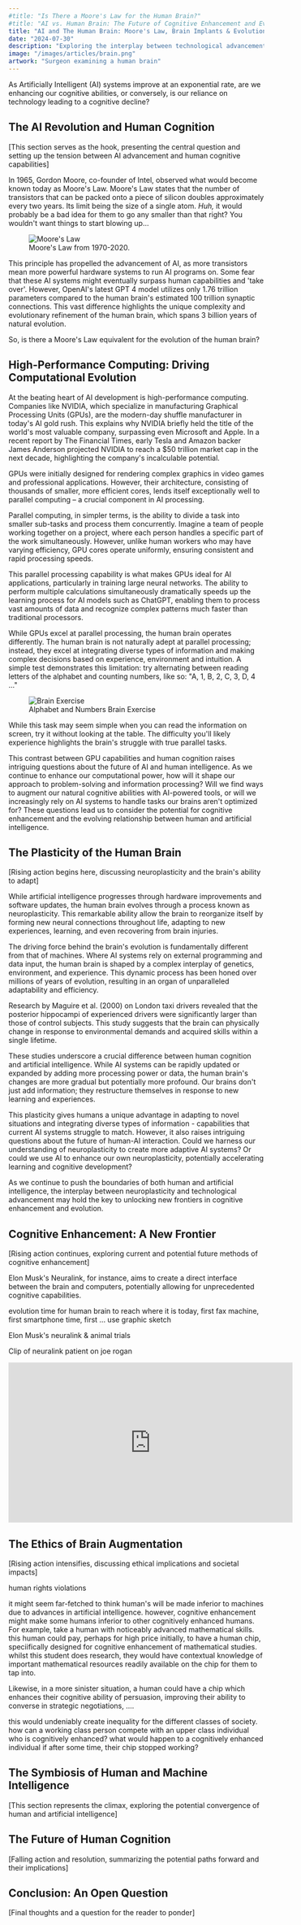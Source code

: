 ```yaml
---
#title: "Is There a Moore's Law for the Human Brain?"
#title: "AI vs. Human Brain: The Future of Cognitive Enhancement and Evolution"
title: "AI and The Human Brain: Moore's Law, Brain Implants & Evolution"
date: "2024-07-30"
description: "Exploring the interplay between technological advancements in Artificial Intelligence and the evolution of the human brain."
image: "/images/articles/brain.png"
artwork: "Surgeon examining a human brain"
---
```


As Artificially Intelligent (AI) systems improve at an exponential rate, are we enhancing our cognitive abilities, or
conversely, is our reliance on technology leading to a cognitive decline?

[//]: # (are we witness a cognitive decline in the age of doom-scrolling?)

## The AI Revolution and Human Cognition

[This section serves as the hook, presenting the central question and setting up the tension between AI advancement and human cognitive capabilities]

In 1965, Gordon Moore, co-founder of Intel, observed what would become known today as Moore's Law. Moore's Law states
that the number of transistors
that can be packed onto a piece of silicon doubles approximately every two years. Its limit being the size of a single
atom.
_Huh,_ it would probably be a bad idea for them to go any smaller than that right? You wouldn't want things to start
blowing up...

<figure>
  <img src="https://patrickprunty.com/images/articles/moores-law.jpg" alt="Moore's Law">
  <figcaption>Moore's Law from 1970-2020.</figcaption>
</figure>

This principle has propelled the advancement of AI, as more transistors mean more powerful hardware systems to run AI
programs on. Some fear that these AI systems might eventually surpass human capabilities and 'take over'. However,
OpenAI's latest GPT 4 model utilizes only 1.76 trillion
parameters compared to the human brain's estimated 100 trillion synaptic connections. This vast
difference highlights the unique complexity and evolutionary refinement of the human brain, which spans 3 billion years
of natural evolution.

So, is there a Moore's Law equivalent for the evolution of the human brain?

[//]: # (<iframe width="560" height="315" src="https://www.youtube.com/embed/aQ5PeJjZqBY?si=UIpTD8eXlovMaIoX" title="YouTube video player" frameborder="0" allow="accelerometer; autoplay; clipboard-write; encrypted-media; gyroscope; picture-in-picture; web-share" referrerpolicy="strict-origin-when-cross-origin" allowfullscreen></iframe>)

## High-Performance Computing: Driving Computational Evolution

At the beating heart of AI development is high-performance computing. Companies like NVIDIA, which specialize in
manufacturing Graphical Processing Units (GPUs), are the modern-day shuffle manufacturer in today's AI gold rush. This
explains why NVIDIA briefly held the title of the world's most valuable company, surpassing even Microsoft and Apple. In
a recent report by The Financial Times, early Tesla and Amazon backer James Anderson projected NVIDIA to reach a $50
trillion market cap in the next decade, highlighting the company's incalculable potential.

GPUs were initially designed for rendering complex graphics in video games and professional applications. However, their
architecture, consisting of thousands of smaller, more efficient cores, lends itself exceptionally well to parallel
computing – a crucial component in AI processing.

Parallel computing, in simpler terms, is the ability to divide a task into smaller sub-tasks and process them
concurrently. Imagine a team of people working together on a project, where each person handles a specific part of the
work simultaneously. However, unlike human workers who may have varying efficiency, GPU cores operate uniformly,
ensuring consistent and rapid processing speeds.

This parallel processing capability is what makes GPUs ideal for AI applications, particularly in training large neural
networks. The ability to perform multiple calculations simultaneously dramatically speeds up the learning process for AI
models such as ChatGPT, enabling them to process vast amounts of data and recognize complex patterns much faster than
traditional
processors.

While GPUs excel at parallel processing, the human brain operates differently. The human brain is not naturally adept at
parallel processing; instead, they excel at integrating diverse types of information and making complex decisions based
on experience, environment and intuition. A simple test demonstrates this limitation: try alternating between reading letters of the
alphabet and counting numbers, like so: "A, 1, B, 2, C, 3, D, 4 ..."

<figure>
  <img src="https://patrickprunty.com/images/articles/table.png" alt="Brain Exercise">
  <figcaption>Alphabet and Numbers Brain Exercise</figcaption>
</figure>

While this task may seem simple when you can read the information on screen, try it without looking at the table. The
difficulty you'll likely experience highlights the brain's struggle with true parallel tasks.

This contrast between GPU capabilities and human cognition raises intriguing questions about the future of AI and human
intelligence. As we continue to enhance our computational power, how will it shape our approach to problem-solving and
information processing? Will we find ways to augment our natural cognitive abilities with AI-powered tools, or will we
increasingly rely on AI systems to handle tasks our brains aren't optimized for? These questions lead us to consider the
potential for cognitive enhancement and the evolving relationship between human and artificial intelligence.

## The Plasticity of the Human Brain

[Rising action begins here, discussing neuroplasticity and the brain's ability to adapt]

While artificial intelligence progresses through hardware improvements and software updates, the human brain evolves
through a process known as neuroplasticity. This remarkable ability allow the brain to reorganize itself
by forming new neural connections throughout life, adapting to new experiences, learning, and even recovering from brain
injuries.

The driving force behind the brain's evolution is fundamentally different from that of machines. Where AI systems rely
on external programming and data input, the human brain is shaped by a complex interplay of genetics, environment, and
experience. This dynamic process has been honed over millions of years of evolution, resulting in an organ of
unparalleled adaptability and efficiency.

Research by Maguire et al. (2000) on London taxi drivers revealed that the posterior hippocampi of experienced drivers
were significantly larger than those of control subjects. This study suggests that the brain can physically change in
response to environmental demands and acquired skills within a single lifetime.

These studies underscore a crucial difference between human cognition and artificial intelligence. While AI systems can
be rapidly updated or expanded by adding more processing power or data, the human brain's changes are more gradual but
potentially more profound. Our brains don't just add information; they restructure themselves in response to new
learning and experiences.

This plasticity gives humans a unique advantage in adapting to novel situations and integrating diverse types of
information - capabilities that current AI systems struggle to match. However, it also raises intriguing questions about
the future of human-AI interaction. Could we harness our understanding of neuroplasticity to create more adaptive AI
systems? Or could we use AI to enhance our own neuroplasticity, potentially accelerating learning and cognitive
development?

As we continue to push the boundaries of both human and artificial intelligence, the interplay between neuroplasticity
and technological advancement may hold the key to unlocking new frontiers in cognitive enhancement and evolution.

## Cognitive Enhancement: A New Frontier

[Rising action continues, exploring current and potential future methods of cognitive enhancement]

Elon Musk's Neuralink, for instance, aims to create a direct interface between the brain and computers, potentially
allowing for unprecedented cognitive capabilities.

evolution time for human brain to reach where it is today, first fax machine, first smartphone time, first ... use
graphic sketch

Elon Musk's neuralink & animal trials

Clip of neuralink patient on joe rogan

<iframe width="560" height="315" src="https://www.youtube.com/embed/887IX4RqaIU?si=69Jt9KlCY9raDx8Z" title="YouTube video player" frameborder="0" allow="accelerometer; autoplay; clipboard-write; encrypted-media; gyroscope; picture-in-picture; web-share" referrerpolicy="strict-origin-when-cross-origin" allowfullscreen></iframe>

## The Ethics of Brain Augmentation

[Rising action intensifies, discussing ethical implications and societal impacts]

human rights violations

it might seem far-fetched to think human's will be made inferior to machines due to advances in artificial intelligence.
however,
cognitive enhancement might make some humans inferior to other cognitively enhanced humans. For example, take a human
with noticeably advanced mathematical skills. this human could pay, perhaps for high price initially, to have a human
chip, speciifically
designed for cognitive enhancement of mathematical studies. whilst this student does research, they would have
contextual
knowledge of important mathematical resources readily available on the chip for them to tap into.

Likewise, in a more sinister situation, a human could have a chip which enhances their cognitive ability of persuasion,
improving their ability to converse in strategic negotiations, ....

this would undeniably create inequality for the different classes of society. how can a working class person compete
with
an upper class individual who is cognitively enhanced? what would happen to a cognitively enhanced individual if after
some time, their
chip stopped working?

## The Symbiosis of Human and Machine Intelligence

[This section represents the climax, exploring the potential convergence of human and artificial intelligence]

## The Future of Human Cognition

[Falling action and resolution, summarizing the potential paths forward and their implications]

## Conclusion: An Open Question

[Final thoughts and a question for the reader to ponder]
